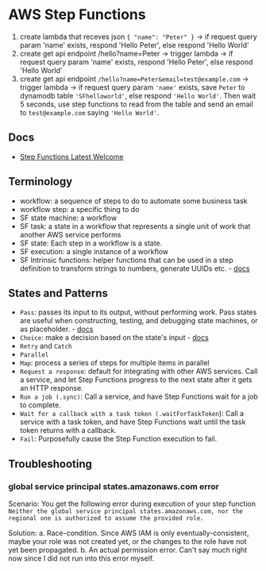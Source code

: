 # AWS Step Functions

1. create lambda that receves json `{ "name": "Peter" }` -> if request query param 'name' exists, respond 'Hello Peter', else respond 'Hello World'
1. create get api endpoint /hello?name=Peter -> trigger lambda -> if request query param 'name' exists, respond 'Hello Peter', else respond 'Hello World'
1. create get api endpoint `/hello?name=Peter&email=test@example.com` -> trigger lambda -> if request query param `'name'` exists, save `Peter` to dynamodb table `'SFhelloworld'`, else respond `'Hello World'`. Then wait 5 seconds, use step functions to read from the table and send an email to `test@example.com` saying `'Hello World'`.

## Docs

- [Step Functions Latest Welcome](https://docs.aws.amazon.com/step-functions/latest/dg/welcome.html)

## Terminology

- workflow: a sequence of steps to do to automate some business task
- workflow step: a specific thing to do
- SF state machine: a workflow
- SF task: a state in a workflow that represents a single unit of work that another AWS service performs
- SF state: Each step in a workflow is a state.
- SF execution: a single instance of a workflow
- SF Intrinsic functions: helper functions that can be used in a step definition to transform strings to numbers, generate UUIDs etc. - [docs](https://docs.aws.amazon.com/step-functions/latest/dg/amazon-states-language-intrinsic-functions.html#asl-intrsc-func-string-operation)

## States and Patterns

- `Pass`: passes its input to its output, without performing work. Pass states are useful when constructing, testing, and debugging state machines, or as placeholder. - [docs](https://docs.aws.amazon.com/step-functions/latest/dg/amazon-states-language-pass-state.html)
- `Choice`: make a decision based on the state's input - [docs](https://docs.aws.amazon.com/step-functions/latest/dg/amazon-states-language-choice-state.html)
- `Retry` and `Catch`
- `Parallel`
- `Map`: process a series of steps for multiple items in parallel
- `Request a response`: default for integrating with other AWS services. Call a service, and let Step Functions progress to the next state after it gets an HTTP response.
- `Run a job (.sync)`: Call a service, and have Step Functions wait for a job to complete.
- `Wait for a callback with a task token (.waitForTaskToken`): Call a service with a task token, and have Step Functions wait until the task token returns with a callback.
- `Fail`: Purposefully cause the Step Function execution to fail.

## Troubleshooting

### global service principal states.amazonaws.com error

Scenario: You get the following error during execution of your step function
`Neither the global service principal states.amazonaws.com, nor the regional one is authorized to assume the provided role.`

Solution:
a. Race-condition. Since AWS IAM is only eventually-consistent, maybe your role was not created yet, or the changes to the role have not yet been propagated.
b. An actual permission error. Can't say much right now since I did not run into this error myself.
